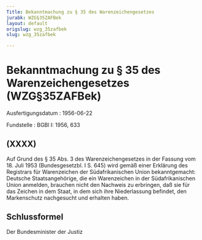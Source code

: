 ```yaml
---
Title: Bekanntmachung zu § 35 des Warenzeichengesetzes
jurabk: WZG§35ZAFBek
layout: default
origslug: wzg_35zafbek
slug: wzg_35zafbek

---
```


# Bekanntmachung zu § 35 des Warenzeichengesetzes (WZG§35ZAFBek)

Ausfertigungsdatum
:   1956-06-22

Fundstelle
:   BGBl I: 1956, 633

## (XXXX)

Auf Grund des § 35 Abs. 3 des Warenzeichengesetzes in der Fassung vom
18\. Juli 1953 (Bundesgesetzbl. I S. 645) wird gemäß einer Erklärung
des Registrars für Warenzeichen der Südafrikanischen Union
bekanntgemacht:
Deutsche Staatsangehörige, die ein Warenzeichen in der
Südafrikanischen Union anmelden, brauchen nicht den Nachweis zu
erbringen, daß sie für das Zeichen in dem Staat, in dem sich ihre
Niederlassung befindet, den Markenschutz nachgesucht und erhalten
haben.

## Schlussformel

Der Bundesminister der Justiz


